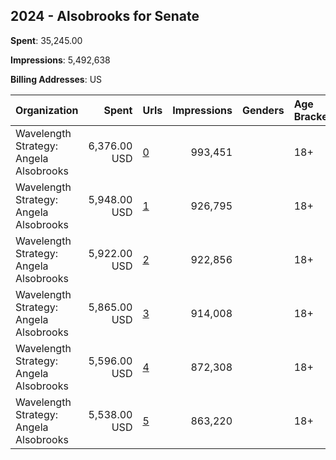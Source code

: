## 2024 - Alsobrooks for Senate 
**Spent**: 35,245.00

**Impressions**: 5,492,638

**Billing Addresses**: US

|Organization|Spent|Urls|Impressions|Genders|Age Brackets|Country Codes|
|:---|---:|:---|---:|:---|:---|:---|
|Wavelength Strategy: Angela Alsobrooks|6,376.00 USD|[0](https://www.snap.com/political-ads/asset/114365acf214a6ba65056bdd0aeb299b8c8525383f4f91f3937602c524015896?mediaType=mp4)|993,451||18+|united states|
|Wavelength Strategy: Angela Alsobrooks|5,948.00 USD|[1](https://www.snap.com/political-ads/asset/86e40fc41700e4c4184f05a0d2f64ba6d7c89be23f69d7688e9d06de34706896?mediaType=mp4)|926,795||18+|united states|
|Wavelength Strategy: Angela Alsobrooks|5,922.00 USD|[2](https://www.snap.com/political-ads/asset/20541ae80967c1869a7dfc2d95ef212d1a9f748a042301d2d6e2f91b89b2d6a9?mediaType=mp4)|922,856||18+|united states|
|Wavelength Strategy: Angela Alsobrooks|5,865.00 USD|[3](https://www.snap.com/political-ads/asset/eba7a18ccc0e7fc7631ea47fef9caa49f3543ba627b4cd97777182f61f0f9c95?mediaType=mp4)|914,008||18+|united states|
|Wavelength Strategy: Angela Alsobrooks|5,596.00 USD|[4](https://www.snap.com/political-ads/asset/e872a86589d37f99d5eeffc21d780f12bcde64a877594a13b086e1d439c5c2b5?mediaType=jpeg)|872,308||18+|united states|
|Wavelength Strategy: Angela Alsobrooks|5,538.00 USD|[5](https://www.snap.com/political-ads/asset/f56e1961a4024625484fb5608495e7a0fe62204ff32170c75ae251b0029150bb?mediaType=jpeg)|863,220||18+|united states|
